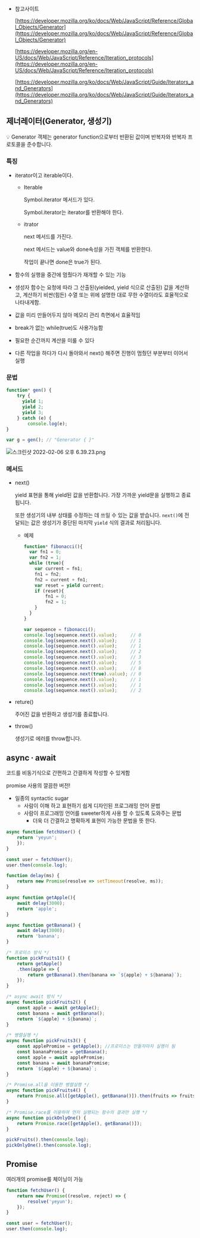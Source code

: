 - 참고사이트
    
    [https://developer.mozilla.org/ko/docs/Web/JavaScript/Reference/Global_Objects/Generator](https://developer.mozilla.org/ko/docs/Web/JavaScript/Reference/Global_Objects/Generator)
    
    [https://developer.mozilla.org/en-US/docs/Web/JavaScript/Reference/Iteration_protocols](https://developer.mozilla.org/en-US/docs/Web/JavaScript/Reference/Iteration_protocols)
    
    [https://developer.mozilla.org/ko/docs/Web/JavaScript/Guide/Iterators_and_Generators](https://developer.mozilla.org/ko/docs/Web/JavaScript/Guide/Iterators_and_Generators)
    

## 제너레이터(Generator, 생성기)

<aside>
💡 Generator 객체는 generator function으로부터 반환된 값이며 반복자와 반복자 프로토콜을 준수합니다.

</aside>

### 특징

- iterator이고 iterable이다.
    - Iterable
        
        Symbol.iterator 메서드가 있다.
        
        Symbol.iterator는 iterator를 반환해야 한다.
        
    - itrator
        
        next 메서드를 가진다.
        
        next 메서드는 value와 done속성을 가진 객체를 반환한다.
        
        작업이 끝나면 done은 true가 된다.
        
- 함수의 실행을 중간에 멈췄다가 재개할 수 있는 기능
- 생성자 함수는 요청에 따라 그 산출된(yielded, yield 식으로 산출된) 값을 계산하고, 계산하기 비싼(힘든) 수열 또는 위에 설명한 대로 무한 수열이라도 효율적으로 나타내게함.
- 값을 미리 만들어두지 않아 메모리 관리 측면에서 효율적임
- break가 없는 while(true)도 사용가능함
- 필요한 순간까지 계산을 미룰 수 있다
- 다른 작업을 하다가 다시 돌아와서 next() 해주면 진행이 멈췄던 부분부터 이어서 실행

### 문법

```jsx
function* gen() {
	try {
	  yield 1;
	  yield 2;
	  yield 3;
	} catch (e) {
		console.log(e);
}

var g = gen(); // "Generator { }"
```

![스크린샷 2022-02-06 오후 6.39.23.png](https://s3-us-west-2.amazonaws.com/secure.notion-static.com/bc4994c4-0cf3-412e-8310-3593a1fa40f9/스크린샷_2022-02-06_오후_6.39.23.png)

### 메서드

- next()
    
    yield 표현을 통해 yield된 값을 반환합니다. 가장 가까운 yield문을 실행하고 종료됩니다.
    
    또한 생성기의 내부 상태를 수정하는 데 쓰일 수 있는 값을 받습니다. `next()`에 전달되는 값은 생성기가 중단된 마지막 `yield` 식의 결과로 처리됩니다.
    
    - 예제
        
        ```jsx
        function* fibonacci(){
          var fn1 = 0;
          var fn2 = 1;
          while (true){
            var current = fn1;
            fn1 = fn2;
            fn2 = current + fn1;
            var reset = yield current;
            if (reset){
                fn1 = 0;
                fn2 = 1;
            }
          }
        }
        
        var sequence = fibonacci();
        console.log(sequence.next().value);     // 0
        console.log(sequence.next().value);     // 1
        console.log(sequence.next().value);     // 1
        console.log(sequence.next().value);     // 2
        console.log(sequence.next().value);     // 3
        console.log(sequence.next().value);     // 5
        console.log(sequence.next().value);     // 8
        console.log(sequence.next(true).value); // 0
        console.log(sequence.next().value);     // 1
        console.log(sequence.next().value);     // 1
        console.log(sequence.next().value);     // 2
        ```
        
- reture()
    
    주어진 값을 반환하고 생성기를 종료합니다.
    
- throw()
    
    생성기로 에러를 throw합니다.
    

## async ∙ await

코드를 비동기식으로 간편하고 간결하게 작성할 수 있게함

promise 사용의 깔끔한 버전!

- 일종의 syntactic sugar
    - 사람이 이해 하고 표현하기 쉽게 디자인된 프로그래밍 언어 문법
    - 사람이 프로그래밍 언어를 sweeter하게 사용 할 수 있도록 도와주는 문법
        - 더욱 더 간결하고 명확하게 표현이 가능한 문법을 뜻 한다.

```jsx
async function fetchUser() {
	return 'yeyun';
	});
}

const user = fetchUser();
user.then(console.log);
```

```jsx
function delay(ms) {
	return new Promise(resolve => setTimeout(resolve, ms));
}

async function getApple(){
	await delay(3000);
	return 'apple';
}

async function getBanana() {
	await delay(3000);
	return 'banana';
}

/* 프로미스 방식 */
function pickFruits1() {
	return getApple()
	.then(apple => {
		return getBanana().then(banana => `${apple} + ${banana}`);
	});
}

/* async await 방식 */
async function pickFruits2() {
	const apple = await getApple();
	const banana = await getBanana();
	return `${apple} + ${banana}`;
}

/* 병렬실행 */
async function pickFruits3() {
	const applePromise = getApple(); //프로미스는 만들자마자 실행이 됨
	const bananaPromise = getBanana();
	const apple = await applePromise;
	const banana = await bananaPromise;
	return `${apple} + ${banana}`;
}

/* Promise.all을 이용한 병렬실행 */
async function pickFruits4() {
	return Promise.all([getApple(), getBanana()]).then(fruits => fruits.join(' + '));
}

/* Promise.race를 이용하여 먼저 실행되는 함수의 결과만 실행 */
async function pickOnlyOne() {
	return Promise.race([getApple(), getBanana()]);
}

pickFruits().then(console.log);
pickOnlyOne().then(console.log);
```

## Promise

여러개의 promise를 체이닝이 가능

```jsx
function fetchUser() {
	return new Promise((resolve, reject) => {
		resolve('yeyun');
	});
}

const user = fetchUser();
user.then(console.log);
```
